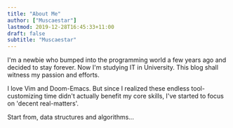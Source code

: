 ```yaml
---
title: "About Me"
author: ["Muscaestar"]
lastmod: 2019-12-28T16:45:33+11:00
draft: false
subtitle: "Muscaestar"
---
```


I'm a newbie who bumped into the programming world a few years ago and decided to
stay forever. Now I'm studying IT in University. This blog shall witness my passion
and efforts.

I love Vim and Doom-Emacs. But since I realized these endless tool-customizing time didn't actually
benefit my core skills, I've started to focus on 'decent real-matters'.

Start from, data structures and algorithms...
